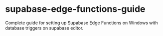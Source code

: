 # supabase-edge-functions-guide
Complete guide for setting up Supabase Edge Functions on Windows with database triggers on supabase editor.
